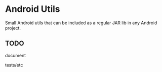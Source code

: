 Android Utils
================

Small Android utils that can be included as a regular JAR lib in any Android project.


TODO
-----

document

tests/etc
